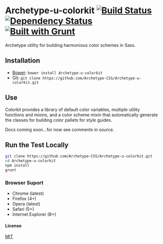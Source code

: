 # Archetype-u-colorkit [![Build Status](https://secure.travis-ci.org/Archetype-CSS/Archetype-u-colorkit.png?branch=master)](http://travis-ci.org/Archetype-CSS/Archetype-u-colorkit) [![Dependency Status](https://gemnasium.com/Archetype-CSS/Archetype-u-colorkit.svg)](https://gemnasium.com/Archetype-CSS/Archetype-u-colorkit) [![Built with Grunt](https://cdn.gruntjs.com/builtwith.png)](http://gruntjs.com/)

Archetype utility for building harmonious color schemes in Sass.

## Installation
  * [Bower](http://bower.io): `bower install Archetype-u-colorkit`
  * Git: `git clone https://github.com/Archetype-CSS/Archetype-u-colorkit.git`

## Use
Colorkit provides a library of default color variables, multiple utility functions and mixins, and a color scheme mixin that automatically generate the classes for building color pallets for style guides.

Docs coming soon...for now see comments in source.

## Run the Test Locally

```bash
git clone https://github.com/Archetype-CSS/Archetype-u-colorkit.git
cd Archetype-u-colorkit
npm install
grunt
```

### Browser Suport
  * Chrome (latest)
  * Firefox (4+)
  * Opera (latest)
  * Safari (5+)
  * Internet Explorer (8+)

#### License
[MIT](/LICENSE.md)


